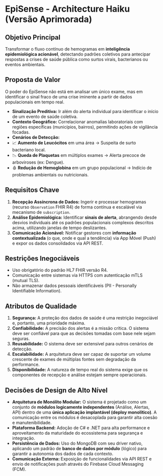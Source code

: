 # EpiSense - Architecture Haiku (Versão Aprimorada)

## Objetivo Principal

Transformar o fluxo contínuo de hemogramas em **inteligência epidemiológica acionável**, detectando padrões coletivos para antecipar respostas a crises de saúde pública como surtos virais, bacterianos ou eventos ambientais.

## Proposta de Valor

O poder do EpiSense não está em analisar um único exame, mas em identificar o sinal fraco de uma crise iminente a partir de dados populacionais em tempo real.

* **Sinalização Preditiva:** Ir além do alerta individual para identificar o início de um evento de saúde coletiva.
* **Contexto Geográfico:** Correlacionar anomalias laboratoriais com regiões específicas (municípios, bairros), permitindo ações de vigilância focadas.
* **Cenários de Detecção:**
* 📈 **Aumento de Leucócitos** em uma área → Suspeita de surto bacteriano local.
* 📉 **Queda de Plaquetas** em múltiplos exames → Alerta precoce de arboviroses (ex: Dengue).
* 🩸 **Redução de Hemoglobina** em um grupo populacional → Indício de problemas ambientais ou nutricionais.

## Requisitos Chave

1. **Recepção Assíncrona de Dados:** Ingerir e processar hemogramas (recurso `Observation` FHIR R4) de forma contínua e escalável via mecanismo de `subscription`.
2. **Análise Epidemiológica:** Identificar **sinais de alerta**, abrangendo desde desvios individuais até os padrões populacionais complexos descritos acima, utilizando janelas de tempo deslizantes.
3. **Comunicação Acionável:** Notificar gestores com **informação contextualizada** (o que, onde e qual a tendência) via App Móvel (Push) e expor os dados consolidados via API REST.

## Restrições Inegociáveis

* Uso obrigatório do padrão HL7 FHIR versão R4.
* Comunicação entre sistemas via HTTPS com autenticação mTLS (mutual TLS).
* Não armazenar dados pessoais identificáveis (PII - Personally Identifiable Information).

## Atributos de Qualidade

1. **Segurança:** A proteção dos dados de saúde é uma restrição inegociável e, portanto, uma prioridade máxima.
2. **Confiabilidade:** A precisão dos alertas é a missão crítica. O sistema deve ser confiável para que as decisões tomadas com base nele sejam seguras.
3. **Reusabilidade:** O sistema deve ser extensível para outros cenários de detecção.
4. **Escalabilidade:** A arquitetura deve ser capaz de suportar um volume crescente de exames de múltiplas fontes sem degradação da performance.
5. **Disponibilidade:** A natureza de tempo real do sistema exige que os componentes de recepção e análise estejam sempre operacionais.

## Decisões de Design de Alto Nível

* **Arquitetura de Monólito Modular:** O sistema é projetado como um conjunto de **módulos logicamente independentes** (Análise, Alertas, API) dentro de uma **única aplicação implantável (deploy monolítico)**. A comunicação entre os módulos é desacoplada para garantir alta coesão e manutenibilidade.
* **Plataforma Backend:** Adoção de C# e .NET para alta performance e aproveitamento da maturidade do ecossistema para segurança e integração.
* **Persistência de Dados:** Uso do MongoDB com seu driver nativo, aplicando um padrão de **banco de dados por módulo** (lógico) para garantir a autonomia dos dados de cada contexto.
* **Comunicação Externa:** Exposição de funcionalidades via API REST e envio de notificações push através do Firebase Cloud Messaging (FCM).
